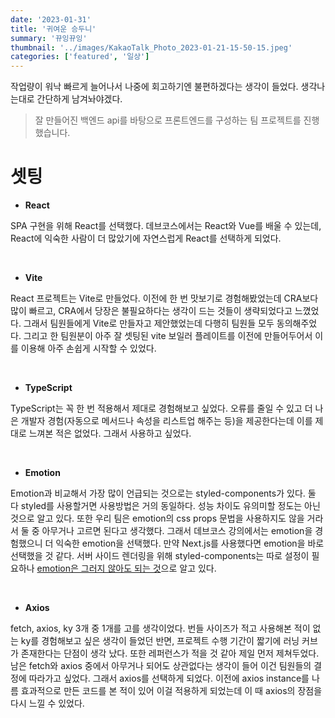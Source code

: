 ```yaml
---
date: '2023-01-31'
title: '귀여운 승두니'
summary: '뀨잉뀨잉'
thumbnail: '../images/KakaoTalk_Photo_2023-01-21-15-50-15.jpeg'
categories: ['featured', '일상']
---
```


작업량이 워낙 빠르게 늘어나서 나중에 회고하기엔 불편하겠다는 생각이 들었다. 생각나는대로 간단하게 남겨놔야겠다.

> 잘 만들어진 백엔드 api를 바탕으로 프론트엔드를 구성하는 팀 프로젝트를 진행했습니다.

# 셋팅
- **React**

SPA 구현을 위해 React를 선택했다. 데브코스에서는 React와 Vue를 배울 수 있는데, React에 익숙한 사람이 더 많았기에 자연스럽게 React를 선택하게 되었다. 

<br />

- **Vite**

React 프로젝트는 Vite로 만들었다. 이전에 한 번 맛보기로 경험해봤었는데 CRA보다 많이 빠르고, CRA에서 당장은 불필요하다는 생각이 드는 것들이 생략되었다고 느꼈었다. 그래서 팀원들에게 Vite로 만들자고 제안했었는데 다행히 팀원들 모두 동의해주었다. 그리고 한 팀원분이 아주 잘 셋팅된 vite 보일러 플레이트를 이전에 만들어두어서 이를 이용해 아주 손쉽게 시작할 수 있었다.

<br />

- **TypeScript**

TypeScript는 꼭 한 번 적용해서 제대로 경험해보고 싶었다. 오류를 줄일 수 있고 더 나은 개발자 경험(자동으로 메서드나 속성을 리스트업 해주는 등)을 제공한다는데 이를 제대로 느껴본 적은 없었다. 그래서 사용하고 싶었다.

<br />

- **Emotion**

Emotion과 비교해서 가장 많이 언급되는 것으로는 styled-components가 있다. 둘 다 styled를 사용할거면 사용방법은 거의 동일하다. 성능 차이도 유의미할 정도는 아닌 것으로 알고 있다. 또한 우리 팀은 emotion의 css props 문법을 사용하지도 않을 거라서 둘 중 아무거나 고르면 된다고 생각했다. 그래서 데브코스 강의에서는 emotion을 경험했으니 더 익숙한 emotion을 선택했다. 만약 Next.js를 사용했다면 emotion을 바로 선택했을 것 같다. 서버 사이드 렌더링을 위해 styled-components는 따로 설정이 필요하나 [emotion은 그러지 않아도 되는 것](https://emotion.sh/docs/ssr#nextjs)으로 알고 있다.

<br />

- **Axios**

fetch, axios, ky 3개 중 1개를 고를 생각이었다. 번들 사이즈가 적고 사용해본 적이 없는 ky를 경험해보고 싶은 생각이 들었던 반면, 프로젝트 수행 기간이 짧기에 러닝 커브가 존재한다는 단점이 생각 났다. 또한 레퍼런스가 적을 것 같아 제일 먼저 제쳐두었다. 남은 fetch와 axios 중에서 아무거나 되어도 상관없다는 생각이 들어 이건 팀원들의 결정에 따라가고 싶었다. 그래서 axios를 선택하게 되었다. 이전에 axios instance를 나름 효과적으로 만든 코드를 본 적이 있어 이걸 적용하게 되었는데 이 때 axios의 장점을 다시 느낄 수 있었다.